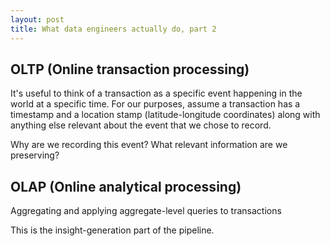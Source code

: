 ```yaml
---
layout: post
title: What data engineers actually do, part 2
---
```


## OLTP (Online transaction processing)

It's useful to think of a transaction as a specific event happening in the world at a specific time. For our purposes, assume a transaction has a timestamp and a location stamp (latitude-longitude coordinates) along with anything else relevant about the event that we chose to record.

Why are we recording this event? What relevant information are we preserving? 

## OLAP (Online analytical processing)

Aggregating and applying aggregate-level queries to transactions 

This is the insight-generation part of the pipeline. 
